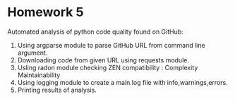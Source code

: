 # Homework 5

Automated analysis of python code quality found on GitHub:

1. Using  argparse module to parse GitHub URL from command  line argument.
2. Downloading code from given URL using requests module.
3. Usling radon module checking ZEN compatibility :
Complexity 
Maintainability
4. Using logging module to create a main.log file with info,warnings,errors.
5. Printing results of analysis.
